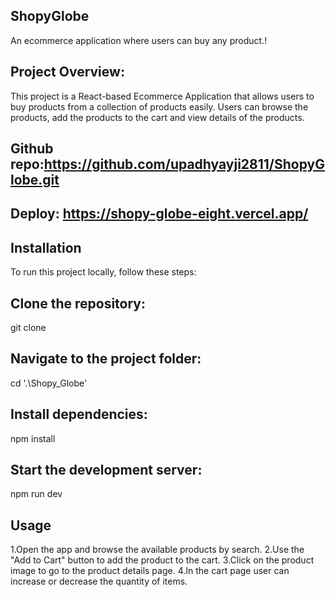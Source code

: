 ## ShopyGlobe
An ecommerce application where users can buy any product.!

## Project Overview:
This project is a React-based Ecommerce Application that allows users to buy products from a collection of products easily. Users can browse the products, add the products to the cart and view details of the products.

## Github repo:https://github.com/upadhyayji2811/ShopyGlobe.git
## Deploy: https://shopy-globe-eight.vercel.app/

## Installation
To run this project locally, follow these steps:

## Clone the repository:
git clone

## Navigate to the project folder:
cd '.\Shopy_Globe'

## Install dependencies:
npm install

## Start the development server:
npm run dev

## Usage
1.Open the app and browse the available products by search. 
2.Use the "Add to Cart" button to add the product to the cart. 
3.Click on the product image to go to the product details page. 
4.In the cart page user can increase or decrease the quantity of items.
